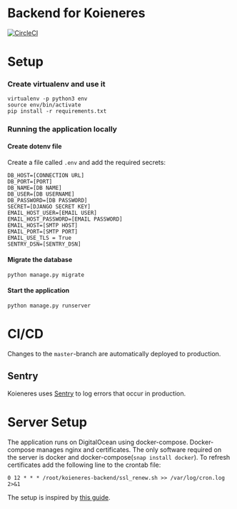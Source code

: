 # Backend for Koieneres

[![CircleCI](https://circleci.com/gh/NTNUIKoiene/koieneres-backend/tree/master.svg?style=svg)](https://circleci.com/gh/NTNUIKoiene/koieneres-backend/tree/master)
# Setup

### Create virtualenv and use it

```
virtualenv -p python3 env
source env/bin/activate
pip install -r requirements.txt
```

### Running the application locally

#### Create dotenv file

Create a file called `.env` and add the required secrets:

```
DB_HOST=[CONNECTION URL]
DB_PORT=[PORT]
DB_NAME=[DB NAME]
DB_USER=[DB USERNAME]
DB_PASSWORD=[DB PASSWORD]
SECRET=[DJANGO SECRET KEY]
EMAIL_HOST_USER=[EMAIL USER]
EMAIL_HOST_PASSWORD=[EMAIL PASSWORD]
EMAIL_HOST=[SMTP HOST]
EMAIL_PORT=[SMTP PORT]
EMAIL_USE_TLS = True
SENTRY_DSN=[SENTRY_DSN]
```

#### Migrate the database

```
python manage.py migrate
```

#### Start the application

```
python manage.py runserver
```

# CI/CD

Changes to the `master`-branch are automatically deployed to production.

## Sentry

Koieneres uses [Sentry](https://sentry.io) to log errors that occur in production.

# Server Setup

The application runs on DigitalOcean using docker-compose. Docker-compose manages nginx and certificates. The only software required on the server is docker and docker-compose(`snap install docker`). To refresh certificates add the following line to the crontab file:

```
0 12 * * * /root/koieneres-backend/ssl_renew.sh >> /var/log/cron.log 2>&1
```

The setup is inspired by [this guide](https://www.digitalocean.com/community/tutorials/how-to-secure-a-containerized-node-js-application-with-nginx-let-s-encrypt-and-docker-compose).
